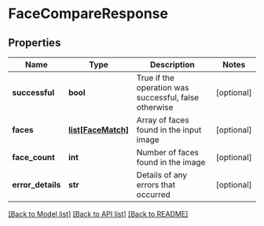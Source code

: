 # FaceCompareResponse

## Properties
Name | Type | Description | Notes
------------ | ------------- | ------------- | -------------
**successful** | **bool** | True if the operation was successful, false otherwise | [optional] 
**faces** | [**list[FaceMatch]**](FaceMatch.md) | Array of faces found in the input image | [optional] 
**face_count** | **int** | Number of faces found in the image | [optional] 
**error_details** | **str** | Details of any errors that occurred | [optional] 

[[Back to Model list]](../README.md#documentation-for-models) [[Back to API list]](../README.md#documentation-for-api-endpoints) [[Back to README]](../README.md)


